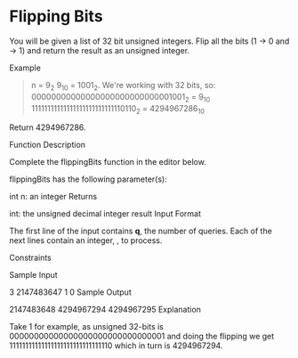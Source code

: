 # Flipping Bits

You will be given a list of 32 bit unsigned integers. Flip all the bits (1 -> 0 and -> 1) and return the result as an unsigned integer.

Example

> n = 9<sub>2</sub>
> 9<sub>10</sub> = 1001<sub>2</sub>. We're working with 32 bits, so:
> 00000000000000000000000000001001<sub>2</sub> = 9<sub>10</sub>
> 11111111111111111111111111110110<sub>2</sub> = 4294967286<sub>10</sub>

Return 4294967286.

Function Description

Complete the flippingBits function in the editor below.

flippingBits has the following parameter(s):

int n: an integer
Returns

int: the unsigned decimal integer result
Input Format

The first line of the input contains **q**, the number of queries.
Each of the next  lines contain an integer, , to process.

Constraints

Sample Input

3
2147483647
1
0
Sample Output

2147483648
4294967294
4294967295
Explanation

Take 1 for example, as unsigned 32-bits is 00000000000000000000000000000001 and doing the flipping we get 11111111111111111111111111111110 which in turn is 4294967294.
